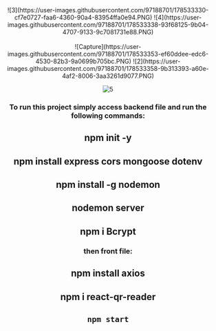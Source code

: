 <div align="center">
![3](https://user-images.githubusercontent.com/97188701/178533330-cf7e0727-faa6-4360-90a4-83954ffa0e94.PNG)
![4](https://user-images.githubusercontent.com/97188701/178533338-93f68125-9b04-4707-9133-9c7081731e88.PNG)
<div/>
<br/>
![Capture](https://user-images.githubusercontent.com/97188701/178533353-ef60ddee-edc6-4530-82b3-9a0699b705bc.PNG)
![2](https://user-images.githubusercontent.com/97188701/178533358-9b313393-a60e-4af2-8006-3aa3261d9077.PNG)
<br/>

![5](https://user-images.githubusercontent.com/97188701/178533342-e9719451-9da0-4924-b9bb-bd2f9e721358.PNG)





### To run this project simply access backend file and run the following commands:

## npm init -y
## npm install express cors mongoose dotenv
## npm install -g nodemon
## nodemon server
## npm i Bcrypt 

### then front file:

## npm install axios
## npm i react-qr-reader
## `npm start`
